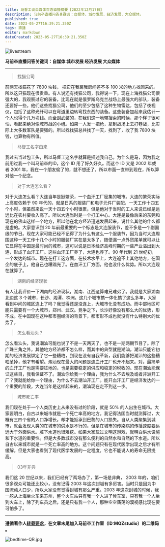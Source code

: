 ```yaml
---
title: 马督工谈自媒体百态直播摘要【2022年12月17日】 
description: 马前卒直播问答关键词：自媒体，城市发展，经济发展，大众媒体。
published: true
date: 2023-05-27T16:39:21.350Z
tags: 直播
editor: markdown
dateCreated: 2023-05-27T16:39:21.350Z
---
```



![livestream](https://img.bedtime.news/2023/05/27/6471c5909e087.jpg)

**马前卒直播问答关键词：<kbd>自媒体</kbd> <kbd>城市发展</kbd> <kbd>经济发展</kbd> <kbd>大众媒体</kbd>**

- - -

> 找猫公司

前两天找猫花了 7800 块钱， 把它在我离我房间差不多 100 米的地方找回来的。所以这只猫现在很贵重。有人说还有找猫公司，我得说一下，现在上海找猫公司很强大的，我观察过它的装备，比现在就是俄罗斯乌克兰战场上最强大的部队，装备还要好一些。他们这些找猫公司，他们的至少包括了这种生物雷达，包括了夜视仪，包括了这种光纤可以在弯道里边转弯找东西的装备。这些装备加起来我估计一个人也得个几万块钱。而全副武装的，在我们这一地带搜索的时候，那个样子很可怕，看起来绝对像城市战的小组。如果一人发一把枪，拿到战场上去打巷战，比实际上大多数军队是要强的。所以找找猫总共找了一天，找到了，收了我 7800 块钱，也算物有所值。


> 马督工名字由来

我过去当过包工头，所以马督工这名字就算是描述我自己。为什么是马，因为我之前用过我一个叫马前卒的ID，这个 ID 用了好久好久。而这个 ID 又是 2002 年或者 2001 年，我在一个朋友偷了的，就不想还了，所以市面一直带到现在，所以算对他一个纪念。


> 对于大连怎么看？

对于大连怎么看？大连当年是挺繁荣，一个血汗工厂密集的城市。大连的繁荣实际上高度依赖于 90 年代的，就是日系的服装厂和电子元件厂装配，一天工作十四五个小时，但虽然来说一天十四五个小时很累，但是他对于当时的工人来说已经是远远比在农村要收入高了。所以大连当时是一个打工中心。大连是最像后来的东莞和现在的佛山这样一个地方，所以他在北方经济迅速发展起来，说什么其他的什么都是虚的。大家意识到 20 年前最重要的一个标志是大连服装节，差不多是一个副国级的节日。现在大家可能已经不记得了为什么有这么一个服装节，因为当时大连周围这种一天工作十几个小时的服装厂实在是太多了，随便漏一点外贸尾单就可以让它显得在中国是最时尚的城市，这可以说是日本经济高峰时期的一些产业溢出到大连，形成了血汗工厂。这些血汗工厂养了，大连也养了。90 年代到 21 世纪初，一个发达的城市。现在在打工这方面，在技术水平上，大连追不上其他地方，在国企的底子上，他自己也糟蹋光了。在血汗工厂方面，他也没什么优势。所以大连现在就算了。


> 湖南的经济现状

有人让我评价一下湖南的经济现状，湖南、江西这算难兄难弟了。我就是大家湖南北边这 3 个城市，长沙、湘潭、株洲。这几个城市搞一体化搞了这么多年，大家看到中间的城区连上了吗？我觉得还是没连上，大城市化没有成功。而中部地区可能只需要有一个大城市，郑州、武汉。竞争之下，长沙好像没有那么大的优势，形不成。在中国现在这种都市圈经济的背景下，都市形不成也就没有什么特别大的优势了。


> 怎么看汕头？

怎么看汕头，我说潮汕可能也说了不是一天两天了，也不是一期两期节目了。除了广珠三角之外，其他地方经济都不怎么样，而其中的典型就是潮汕。潮汕只能它初期的经济发展绑定了它一些糟粕，到现在没有自我革新，我们能够把潮汕的这些糟粕革掉，他才有希望。潮汕现在最大的问题是连血汗工厂也开不起来。对，最简单的血汗工厂也是需要征地的，也是需要稳定的供应和稳定的税收的。现在潮汕能保证这些目，我看保证不了。潮汕你给我一个理由，我为什么不去埃及或者非洲开工厂？我就能给你一个理由，为什么不去潮汕开工厂。能开血汗工厂是经济发达的一个重要的阶段，大连当年是这样起来的，潮汕现在走不到这一步。


> 城市死亡率

我们现在处于一个人类历史上从来没有过的阶段，就是 50% 的人出生在城市。大家要明白，自古以来城市就是一个死亡率高的地方。我记得法国当时就测算过，大概有三四个省的人口净增长，却才能抵承到巴黎的人口损失。自从人类聚集到城市，就会发现人类的在城市的供水是不行的，但是在城市的传染病的传播速度要远远大于外面供水。脏下水道也很难挖。如果大家玩过文明这游戏，就明白供水设施和下水道的重要性。但是大多数城市没有那么便利的自然水和自然的下水道。所以自古以来城市就是一个死亡率高的地方。这个问题只有在现代医学出现之后才有所缓解。但是大家也看到了现代医学发展的一定程度，它也不能说人的寿命无限提高。


> 03年非典

我们这 20 世纪以来，我们已经有了两场办了，第一场是非典， 2003 年的，咱们很多观众可能还比较小，没有记得 2003 年这次封城有多厉害。当时只是因为中国流动人口少，所以大家没有觉得封城有那么严重。2003 年这次封城的时候，我一舵从上海坐火车来苏州，整个火车站只有我一个人进了候车室，只有我一个人坐到火车上，除了列车员之后，还是只有我一个人，那种空空荡荡的漠视感比现在要可怕多了。



---

**遵循著作人[转载要求](https://mp.weixin.qq.com/s/lAykTTrSjDxadBYtOaseOw)，在文章末尾加入马前卒工作室（ID:MQZstudio）的二维码 。** 

![bedtime-QR.jpg](https://img.bedtime.news/2023/05/27/6471cf5822541.jpg)
